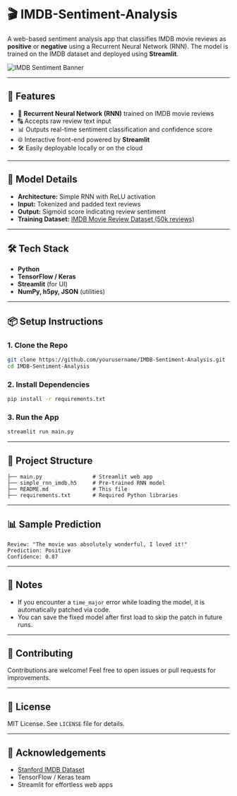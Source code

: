 # 🎬 IMDB-Sentiment-Analysis

A web-based sentiment analysis app that classifies IMDB movie reviews as **positive** or **negative** using a Recurrent Neural Network (RNN). The model is trained on the IMDB dataset and deployed using **Streamlit**.

![IMDB Sentiment Banner](https://user-images.githubusercontent.com/your-banner-placeholder) <!-- optional image banner -->

---

## 🚀 Features

- 🧠 **Recurrent Neural Network (RNN)** trained on IMDB movie reviews
- 🔠 Accepts raw review text input
- 📊 Outputs real-time sentiment classification and confidence score
- 🌐 Interactive front-end powered by **Streamlit**
- 🛠️ Easily deployable locally or on the cloud

---

## 🧠 Model Details

- **Architecture:** Simple RNN with ReLU activation
- **Input:** Tokenized and padded text reviews
- **Output:** Sigmoid score indicating review sentiment
- **Training Dataset:** [IMDB Movie Review Dataset (50k reviews)](https://ai.stanford.edu/~amaas/data/sentiment/)

---

## 🛠️ Tech Stack

- **Python**
- **TensorFlow / Keras**
- **Streamlit** (for UI)
- **NumPy, h5py, JSON** (utilities)

---

## 📦 Setup Instructions

### 1. Clone the Repo
```bash
git clone https://github.com/yourusername/IMDB-Sentiment-Analysis.git
cd IMDB-Sentiment-Analysis
```

### 2. Install Dependencies
```bash
pip install -r requirements.txt
```

### 3. Run the App
```bash
streamlit run main.py
```

---

## 📁 Project Structure

```
├── main.py                # Streamlit web app
├── simple_rnn_imdb.h5     # Pre-trained RNN model
├── README.md              # This file
├── requirements.txt       # Required Python libraries
```

---

## 📊 Sample Prediction

```
Review: "The movie was absolutely wonderful, I loved it!"
Prediction: Positive
Confidence: 0.87
```

---

## 📌 Notes

- If you encounter a `time_major` error while loading the model, it is automatically patched via code.
- You can save the fixed model after first load to skip the patch in future runs.

---

## 🤝 Contributing

Contributions are welcome! Feel free to open issues or pull requests for improvements.

---

## 📜 License

MIT License. See `LICENSE` file for details.

---

## 🙌 Acknowledgements

- [Stanford IMDB Dataset](https://ai.stanford.edu/~amaas/data/sentiment/)
- TensorFlow / Keras team
- Streamlit for effortless web apps
